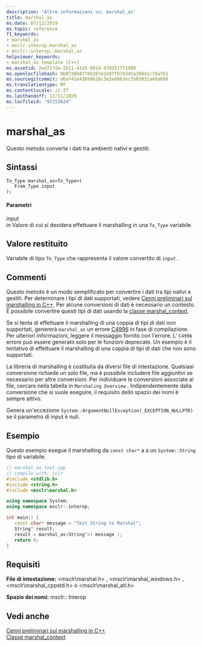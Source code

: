```yaml
---
description: 'Altre informazioni su: marshal_as'
title: marshal_as
ms.date: 07/12/2019
ms.topic: reference
f1_keywords:
- marshal_as
- msclr.interop.marshal_as
- msclr::interop::marshal_as
helpviewer_keywords:
- marshal_as template [C++]
ms.assetid: 2ed717da-2b11-41e5-981d-47d251771989
ms.openlocfilehash: 0b0738b8778b287e2e97f074345a10841c70a7b1
ms.sourcegitcommit: d6af41e42699628c3e2e6063ec7b03931a49a098
ms.translationtype: MT
ms.contentlocale: it-IT
ms.lasthandoff: 12/11/2020
ms.locfileid: "97253624"
---
```

# <a name="marshal_as"></a>marshal_as

Questo metodo converte i dati tra ambienti nativi e gestiti.

## <a name="syntax"></a>Sintassi

```
To_Type marshal_as<To_Type>(
   From_Type input
);
```

#### <a name="parameters"></a>Parametri

*input*<br/>
in Valore di cui si desidera effettuare il marshalling in una `To_Type` variabile.

## <a name="return-value"></a>Valore restituito

Variabile di tipo `To_Type` che rappresenta il valore convertito di `input` .

## <a name="remarks"></a>Commenti

Questo metodo è un modo semplificato per convertire i dati tra tipi nativi e gestiti. Per determinare i tipi di dati supportati, vedere [Cenni preliminari sul marshalling in C++](../dotnet/overview-of-marshaling-in-cpp.md). Per alcune conversioni di dati è necessario un contesto. È possibile convertire questi tipi di dati usando la [classe marshal_context](../dotnet/marshal-context-class.md).

Se si tenta di effettuare il marshalling di una coppia di tipi di dati non supportati, genererà `marshal_as` un errore [C4996](../error-messages/compiler-warnings/compiler-warning-level-3-c4996.md) in fase di compilazione. Per ulteriori informazioni, leggere il messaggio fornito con l'errore. L' `C4996` errore può essere generato solo per le funzioni deprecate. Un esempio è il tentativo di effettuare il marshalling di una coppia di tipi di dati che non sono supportati.

La libreria di marshalling è costituita da diversi file di intestazione. Qualsiasi conversione richiede un solo file, ma è possibile includere file aggiuntivi se necessario per altre conversioni. Per individuare le conversioni associate ai file, cercare nella tabella in `Marshaling Overview` . Indipendentemente dalla conversione che si vuole eseguire, il requisito dello spazio dei nomi è sempre attivo.

Genera un'eccezione `System::ArgumentNullException(_EXCEPTION_NULLPTR)` se il parametro di input è null.

## <a name="example"></a>Esempio

Questo esempio esegue il marshalling da `const char*` a a un `System::String` tipo di variabile.

```cpp
// marshal_as_test.cpp
// compile with: /clr
#include <stdlib.h>
#include <string.h>
#include <msclr\marshal.h>

using namespace System;
using namespace msclr::interop;

int main() {
   const char* message = "Test String to Marshal";
   String^ result;
   result = marshal_as<String^>( message );
   return 0;
}
```

## <a name="requirements"></a>Requisiti

**File di intestazione:** \<msclr\marshal.h> , \<msclr\marshal_windows.h> , \<msclr\marshal_cppstd.h> o \<msclr\marshal_atl.h>

**Spazio dei nomi:** msclr:: Interop

## <a name="see-also"></a>Vedi anche

[Cenni preliminari sul marshalling in C++](../dotnet/overview-of-marshaling-in-cpp.md)<br/>
[Classe marshal_context](../dotnet/marshal-context-class.md)
